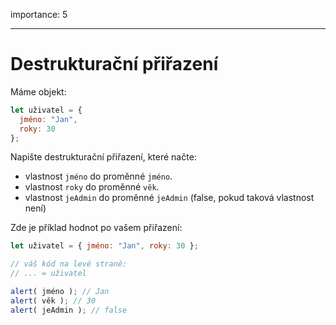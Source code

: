 importance: 5

---

# Destrukturační přiřazení

Máme objekt:

```js
let uživatel = {
  jméno: "Jan",
  roky: 30
};
```

Napište destrukturační přiřazení, které načte:

- vlastnost `jméno` do proměnné `jméno`.
- vlastnost `roky` do proměnné `věk`.
- vlastnost `jeAdmin` do proměnné `jeAdmin` (false, pokud taková vlastnost není)

Zde je příklad hodnot po vašem přiřazení:

```js
let uživatel = { jméno: "Jan", roky: 30 };

// váš kód na levé straně:
// ... = uživatel

alert( jméno ); // Jan
alert( věk ); // 30
alert( jeAdmin ); // false
```
